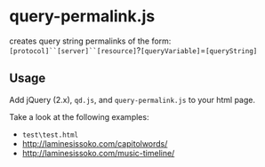 # query-permalink.js
creates query string permalinks of the form: `[protocol]``[server]``[resource]`?`[queryVariable]`=`[queryString]`

## Usage
Add jQuery (2.x), `qd.js`, and `query-permalink.js` to your html page.

Take a look at the following examples:
- `test\test.html`
- http://laminesissoko.com/capitolwords/
- http://laminesissoko.com/music-timeline/
